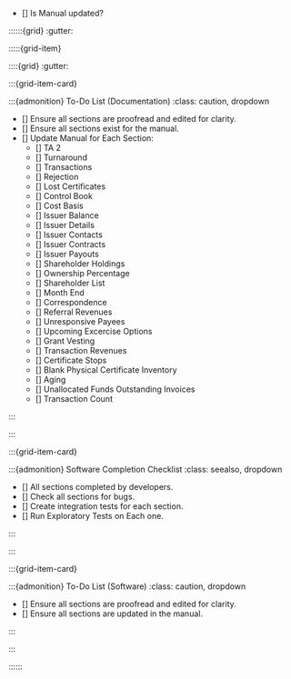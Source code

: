 

- [] Is Manual updated?

::::::{grid} 
:gutter: 

:::::{grid-item}


::::{grid} 
:gutter: 


:::{grid-item-card} 

:::{admonition} To-Do List (Documentation)
:class: caution, dropdown

- [] Ensure all sections are proofread and edited for clarity.
- [] Ensure all sections exist for the manual.
- [] Update Manual for Each Section:
  - [] TA 2
  - [] Turnaround
  - [] Transactions
  - [] Rejection
  - [] Lost Certificates
  - [] Control Book
  - [] Cost Basis
  - [] Issuer Balance
  - [] Issuer Details
  - [] Issuer Contacts
  - [] Issuer Contracts
  - [] Issuer Payouts
  - [] Shareholder Holdings
  - [] Ownership Percentage
  - [] Shareholder List
  - [] Month End
  - [] Correspondence
  - [] Referral Revenues
  - [] Unresponsive Payees
  - [] Upcoming Excercise Options
  - [] Grant Vesting
  - [] Transaction Revenues
  - [] Certificate Stops
  - [] Blank Physical Certificate Inventory
  - [] Aging
  - [] Unallocated Funds Outstanding Invoices
  - [] Transaction Count
 

:::


:::

:::{grid-item-card} 


:::{admonition} Software Completion Checklist
:class: seealso, dropdown

- [] All sections completed by developers.
- [] Check all sections for bugs. 
- [] Create integration tests for each section. 
- [] Run Exploratory Tests on Each one. 

:::

:::

:::{grid-item-card} 

:::{admonition} To-Do List (Software)
:class: caution, dropdown

- [] Ensure all sections are proofread and edited for clarity.
- [] Ensure all sections are updated in the manual.

:::


:::


::::::
